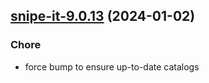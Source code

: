

## [snipe-it-9.0.13](https://github.com/truecharts/charts/compare/snipe-it-9.0.12...snipe-it-9.0.13) (2024-01-02)

### Chore



- force bump to ensure up-to-date catalogs